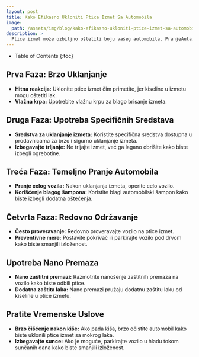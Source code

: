 ```yaml
---
layout: post
title: Kako Efikasno Ukloniti Ptice Izmet Sa Automobila
image: 
  path: /assets/img/blog/kako-efikasno-ukloniti-ptice-izmet-sa-automobila_pranje-auta-ba.png
description: >
  Ptice izmet može ozbiljno oštetiti boju vašeg automobila. PranjeAutа.ba deli savete kako brzo i efikasno ukloniti ptice izmet i sprečiti dugoročna oštećenja.
---
```



- Table of Contents
{:toc}


## Prva Faza: Brzo Uklanjanje

- **Hitna reakcija:** Uklonite ptice izmet čim primetite, jer kiseline u izmetu mogu oštetiti lak.
- **Vlažna krpa:** Upotrebite vlažnu krpu za blago brisanje izmeta.

## Druga Faza: Upotreba Specifičnih Sredstava

- **Sredstva za uklanjanje izmeta:** Koristite specifična sredstva dostupna u prodavnicama za brzo i sigurno uklanjanje izmeta.
- **Izbegavajte trljanje:** Ne trljajte izmet, već ga lagano obrišite kako biste izbegli ogrebotine.

## Treća Faza: Temeljno Pranje Automobila

- **Pranje celog vozila:** Nakon uklanjanja izmeta, operite celo vozilo.
- **Korišćenje blagog šampona:** Koristite blagi automobilski šampon kako biste izbegli dodatna oštećenja.

## Četvrta Faza: Redovno Održavanje

- **Često proveravanje:** Redovno proveravajte vozilo na ptice izmet.
- **Preventivne mere:** Postavite pokrivač ili parkirajte vozilo pod drvom kako biste smanjili izloženost.

## Upotreba Nano Premaza

- **Nano zaštitni premazi:** Razmotrite nanošenje zaštitnih premaza na vozilo kako biste odbili ptice.
- **Dodatna zaštita laka:** Nano premazi pružaju dodatnu zaštitu laku od kiseline u ptice izmetu.

## Pratite Vremenske Uslove

- **Brzo čišćenje nakon kiše:** Ako pada kiša, brzo očistite automobil kako biste uklonili ptice izmet sa mokrog laka.
- **Izbegavajte sunce:** Ako je moguće, parkirajte vozilo u hladu tokom sunčanih dana kako biste smanjili izloženost.